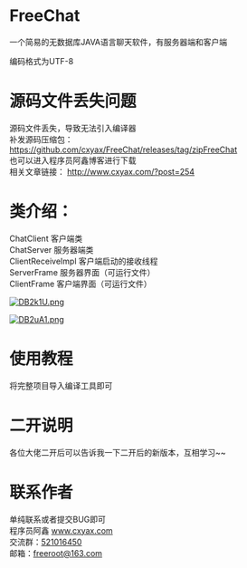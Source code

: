 # FreeChat
一个简易的无数据库JAVA语言聊天软件，有服务器端和客户端

编码格式为UTF-8

# 源码文件丢失问题
源码文件丢失，导致无法引入编译器<br/>
补发源码压缩包：
<a href="https://github.com/cxyax/FreeChat/releases/tag/zipFreeChat">https://github.com/cxyax/FreeChat/releases/tag/zipFreeChat</a><br/>
也可以进入程序员阿鑫博客进行下载<br/>
相关文章链接：
<a href="http://www.cxyax.com/?post=254">http://www.cxyax.com/?post=254</a>

# 类介绍：
ChatClient 客户端类<br/>
ChatServer 服务器端类<br/>
ClientReceiveImpl 客户端启动的接收线程<br/>
ServerFrame 服务器界面（可运行文件）<br/>
ClientFrame 客户端界面（可运行文件）<br/>

<a href="https://imgchr.com/i/DB2k1U"><img src="https://s3.ax1x.com/2020/11/26/DB2k1U.png" alt="DB2k1U.png" border="0" /></a><br/>

<a href="https://imgchr.com/i/DB2uA1"><img src="https://s3.ax1x.com/2020/11/26/DB2uA1.png" alt="DB2uA1.png" border="0" /></a><br/>


# 使用教程
将完整项目导入编译工具即可

# 二开说明
各位大佬二开后可以告诉我一下二开后的新版本，互相学习~~

# 联系作者
单纯联系或者提交BUG即可<br/>
程序员阿鑫 <a target="_blank" href = "http://www.cxyax.com">www.cxyax.com</a><br/>
交流群：<a target="_blank" href="https://qm.qq.com/cgi-bin/qm/qr?k=cF3pZxjGuDghSsWacO8Xmhs-LSdb60jl&jump_from=webapi">521016450</a><br/>
邮箱：<a target="_blank" href="mailto:freeroot@163.com">freeroot@163.com</a><br/>
